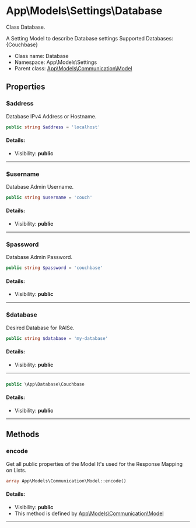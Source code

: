 App\Models\Settings\Database
===============

Class Database.

A Setting Model to describe Database settings
Supported Databases: {Couchbase}


* Class name: Database
* Namespace: App\Models\Settings
* Parent class: [App\Models\Communication\Model](App-Models-Communication-Model.md)





Properties
----------


### $address

Database IPv4 Address or Hostname.



```php
public string $address = 'localhost'
```

#### Details:
* Visibility: **public**

<hr>

### $username

Database Admin Username.



```php
public string $username = 'couch'
```

#### Details:
* Visibility: **public**

<hr>

### $password

Database Admin Password.



```php
public string $password = 'couchbase'
```

#### Details:
* Visibility: **public**

<hr>

### $database

Desired Database for RAISe.



```php
public string $database = 'my-database'
```

#### Details:
* Visibility: **public**

<hr>

### 





```php
public \App\Database\Couchbase 
```

#### Details:
* Visibility: **public**

<hr>

Methods
-------


### encode

Get all public properties of the Model
It's used for the Response Mapping on Lists.



```php
array App\Models\Communication\Model::encode()
```

#### Details:
* Visibility: **public**
* This method is defined by [App\Models\Communication\Model](App-Models-Communication-Model.md)



<hr>
